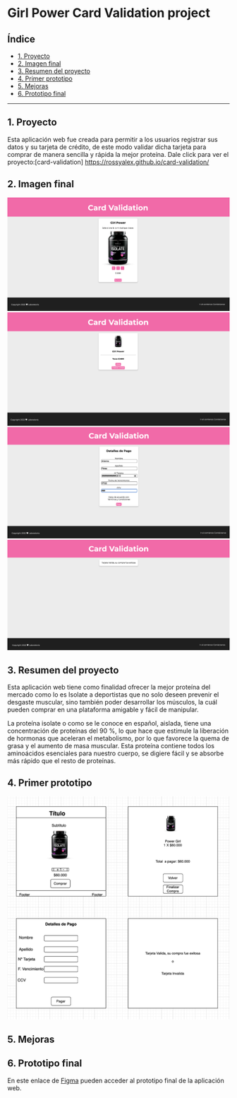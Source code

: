 # Girl Power Card Validation project

## Índice

* [1. Proyecto](#1-proyecto)
* [2. Imagen final](#2-imagen-final)
* [3. Resumen del proyecto](#3-resumen-del-proyecto)
* [4. Primer prototipo](#4-primer-prototipo)
* [5. Mejoras](#5-mejoras)
* [6. Prototipo final](#6-prototipo-final)


***
## 1. Proyecto
Esta aplicación web fue creada para permitir a los usuarios registrar sus datos y su
tarjeta de crédito, de este modo validar dicha tarjeta para comprar de manera sencilla
y rápida la mejor proteína. Dale click para ver el proyecto:[card-validation] https://rossyalex.github.io/card-validation/

## 2. Imagen final
![card1](assets/card1.png)
![card2](assets/card2.png)
![card3](assets/card3.png)
![card4](assets/card4.png)

## 3. Resumen del proyecto
Esta aplicación web tiene como finalidad ofrecer la mejor proteína del mercado como lo
es Isolate a deportistas que no solo deseen prevenir el desgaste muscular, sino
también poder desarrollar los músculos, la cuál pueden comprar en una plataforma
amigable y fácil de manipular.

La proteína isolate o como se le conoce en español, aislada, tiene una concentración de
proteínas del 90 %, lo que hace que estimule la liberación de hormonas que aceleran el
metabolismo, por lo que favorece la quema de grasa y el aumento de masa muscular.
Esta proteína contiene todos los aminoácidos esenciales para nuestro cuerpo, se digiere
fácil y se absorbe más rápido que el resto de proteínas.

## 4. Primer prototipo

![prototipo](assets/prototipo.png)

## 5. Mejoras

## 6. Prototipo final
En este enlace de [Figma](https://www.figma.com/proto/7Dx0y5MKog57HiwBLsrzaf/Card-Validation?node-id=4%3A6&starting-point-node-id=4%3A6) pueden acceder al prototipo final de la aplicación web.




